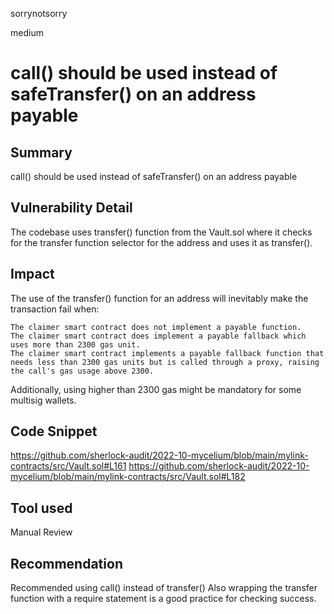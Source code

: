 sorrynotsorry

medium

# call() should be used instead of safeTransfer() on an address payable



## Summary
call() should be used instead of safeTransfer() on an address payable
## Vulnerability Detail
The codebase uses transfer() function from the Vault.sol where it checks for the transfer function selector for the address and uses it as transfer().

## Impact
The use of the transfer() function for an address will inevitably make the transaction fail when:

    The claimer smart contract does not implement a payable function.
    The claimer smart contract does implement a payable fallback which uses more than 2300 gas unit.
    The claimer smart contract implements a payable fallback function that needs less than 2300 gas units but is called through a proxy, raising the call's gas usage above 2300.

Additionally, using higher than 2300 gas might be mandatory for some multisig wallets.
## Code Snippet
https://github.com/sherlock-audit/2022-10-mycelium/blob/main/mylink-contracts/src/Vault.sol#L161
https://github.com/sherlock-audit/2022-10-mycelium/blob/main/mylink-contracts/src/Vault.sol#L182

## Tool used
Manual Review

## Recommendation
Recommended using call() instead of transfer()
Also wrapping the transfer function with a require statement is a good practice for checking success.